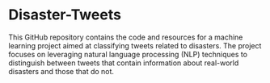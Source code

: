 # Disaster-Tweets
This GitHub repository contains the code and resources for a machine learning project aimed at classifying tweets related to disasters. The project focuses on leveraging natural language processing (NLP) techniques to distinguish between tweets that contain information about real-world disasters and those that do not.
